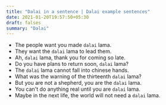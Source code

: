 ```yaml
---
title: "Dalai in a sentence | Dalai example sentences"
date: 2021-01-20T19:57:50+05:30
draft: falses
summary: "Dalai"
---
```

- The people want you made `dalai` lama.
- They want the `dalai` lama to lead them.
- Ah, `dalai` lama, thank you for coming so late.
- Do you have plans to return soon, `dalai` lama?
- The `dalai` lama cannot fall into chinese hands.
- What was the warning of the thirteenth `dalai` lama?
- But you are not a shepherd, you are the `dalai` lama.
- You can't do anything real until you are `dalai` lama.
- Maybe in the next life, the world will not need a `dalai` lama.
                 

